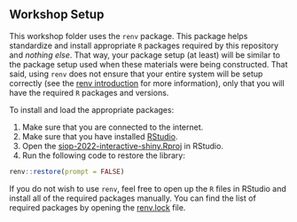 
<!-- README.md is generated from README.Rmd. Please edit that file -->

## Workshop Setup

This workshop folder uses the `renv` package. This package helps
standardize and install appropriate `R` packages required by this
repository and *nothing else*. That way, your package setup (at least)
will be similar to the package setup used when these materials were
being constructed. That said, using `renv` does not ensure that your
entire system will be setup correctly (see the [renv
introduction](https://rstudio.github.io/renv/articles/renv.html) for
more information), only that you will have the required `R` packages and
versions.

To install and load the appropriate packages:

1.  Make sure that you are connected to the internet.
2.  Make sure that you have installed
    [RStudio](https://www.rstudio.com/products/rstudio/download/#download).
3.  Open the
    [siop-2022-interactive-shiny.Rproj](siop-2022-interactive-shiny.Rproj)
    in RStudio.
4.  Run the following code to restore the library:

``` r
renv::restore(prompt = FALSE)
```

If you do not wish to use `renv`, feel free to open up the `R` files in
RStudio and install all of the required packages manually. You can find
the list of required packages by opening the [renv.lock](renv.lock)
file.
